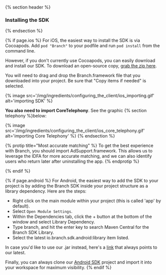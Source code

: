 {% section header %}
### Installing the SDK
{% endsection %}

{% if page.ios %}
For iOS, the easiest way to install the SDK is via Cocoapods. Add `pod "Branch"` to your podfile and run `pod install` from the command line.

However, if you don't currently use Cocoapods, you can easily download and install our SDK. To download an open-source copy, [grab the zip here](https://github.com/BranchMetrics/Branch-ios-sdk).

You will need to drag and drop the Branch.framework file that you downloaded into your project. Be sure that "Copy items if needed" is selected.

{% image src='/img/ingredients/configuring_the_client/ios_importing.gif' alt='importing SDK' %}

**You also need to import CoreTelephony**. See the graphic {% section telephony %}below:

{% image src='/img/ingredients/configuring_the_client/ios_core_telephony.gif' alt='importing Core Telephony' %}
{% endsection %}


{% protip title="Most accurate matching" %}
To get the best experience with Branch, you should import AdSupport.framework. This allows us to leverage the IDFA for more accurate matching, and we can also identify users who return later after uninstalling the app.
{% endprotip %}

{% endif %}
<!---       /iOS-specific installing the SDK -->




{% if page.android %}
For Android, the easiest way to add the SDK to your project is by adding the Branch SDK inside your project structure as a library dependency. Here are the steps:

- Right click on the main module within your project (this is called 'app' by default).
- Select `Open Module Settings`.
- Within the Dependencies tab, click the + button at the bottom of the window and select Library Dependency.
- Type branch, and hit the enter key to search Maven Central for the Branch SDK Library.
- Select the latest io.branch.sdk.android:library item listed.

In case you'd like to use our .jar instead, here's a [link](https://s3-us-west-1.amazonaws.com/branchhost/Branch-Android-SDK.zip) that always points to our latest.

Finally, you can always clone our [Android SDK](https://github.com/BranchMetrics/branch-android-sdk) project and import it into your workspace for maximum visibility.
{% endif %}
<!---       /Android-specific installing the SDK -->
